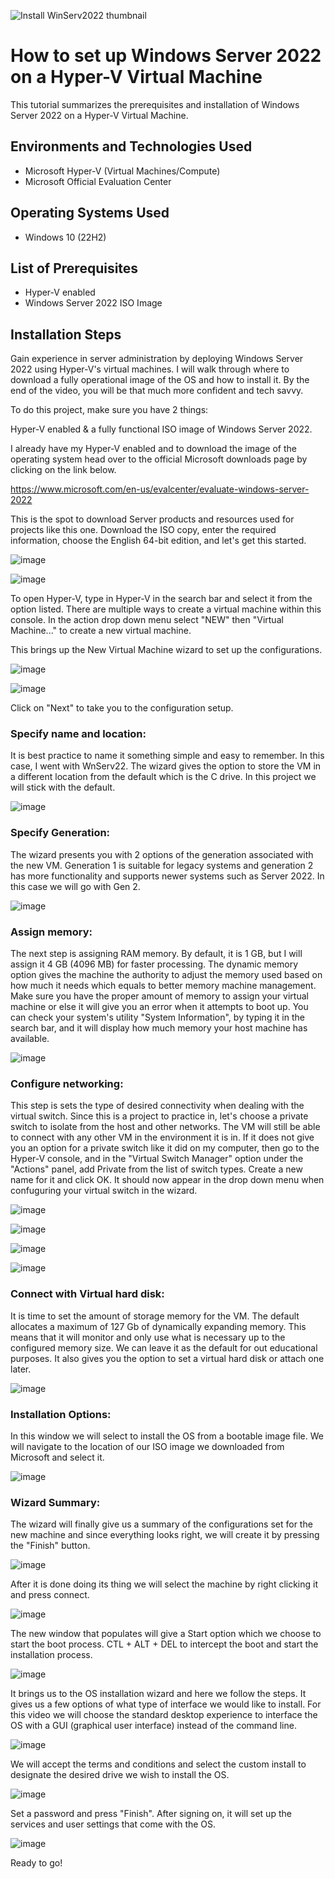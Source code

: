 
![Install WinServ2022 thumbnail](https://github.com/jonathansantacruz3/How-to-set-up-Windows-Server-2022-on-a-Hyper-V-virtual-machine/assets/151465848/82f3328a-5cad-4df8-8b04-9ceb2bb2b563)


<h1>How to set up Windows Server 2022 on a Hyper-V Virtual Machine</h1>
This tutorial summarizes the prerequisites and installation of Windows Server 2022 on a Hyper-V Virtual Machine.<br />


<h2>Environments and Technologies Used</h2>

- Microsoft Hyper-V (Virtual Machines/Compute)
- Microsoft Official Evaluation Center

<h2>Operating Systems Used </h2>

- Windows 10</b> (22H2)

<h2>List of Prerequisites</h2>

- Hyper-V enabled
- Windows Server 2022 ISO Image

<h2>Installation Steps</h2>

Gain experience in server administration by deploying Windows Server 2022 using Hyper-V's virtual machines. I will walk through where to download a fully operational image of the OS and how to install it. By the end of the video, you will be that much more confident and tech savvy.

To do this project, make sure you have 2 things:

Hyper-V enabled & a fully functional ISO image of Windows Server 2022.

I already have my Hyper-V enabled and to download the image of the operating system head over to the official Microsoft downloads page by clicking on the link below.

https://www.microsoft.com/en-us/evalcenter/evaluate-windows-server-2022  

This is the spot to download Server products and resources used for projects like this one. Download the ISO copy, enter the required information, choose the English 64-bit edition, and let's get this started.

![image](https://github.com/jonathansantacruz3/How-to-set-up-Windows-Server-2022-on-a-Hyper-V-virtual-machine/assets/151465848/fbb1eb97-0f34-45b1-ab58-2afcc0888758)

![image](https://github.com/jonathansantacruz3/How-to-set-up-Windows-Server-2022-on-a-Hyper-V-virtual-machine/assets/151465848/00678824-b5eb-4333-ba7a-5e84cf6b18a5)


To open Hyper-V, type in Hyper-V in the search bar and select it from the option listed. There are multiple ways to create a virtual machine within this console. In the action drop down menu select "NEW" then "Virtual Machine..." to create a new virtual machine.

This brings up the New Virtual Machine wizard to set up the configurations. 

![image](https://github.com/jonathansantacruz3/How-to-set-up-Windows-Server-2022-on-a-Hyper-V-virtual-machine/assets/151465848/64c12348-b8dd-4a2e-a40e-0c0c3d790312)

![image](https://github.com/jonathansantacruz3/How-to-set-up-Windows-Server-2022-on-a-Hyper-V-virtual-machine/assets/151465848/46d597e8-928f-4579-a15c-f0ea266be05f)

Click on "Next" to take you to the configuration setup. 

<h3>Specify name and location:</h3>

It is best practice to name it something simple and easy to remember. In this case, I went with WnServ22. The wizard gives the option to store the VM in a different location from the default which is the C drive. In this project we will stick with the default.

![image](https://github.com/jonathansantacruz3/How-to-set-up-Windows-Server-2022-on-a-Hyper-V-virtual-machine/assets/151465848/d998f5ae-2271-4c4b-9cb2-816040424dc3)


<h3>Specify Generation:</h3>

The wizard presents you with 2 options of the generation associated with the new VM. Generation 1 is suitable for legacy systems and generation 2 has more functionality and supports newer systems such as Server 2022. In this case we will go with Gen 2.

![image](https://github.com/jonathansantacruz3/How-to-set-up-Windows-Server-2022-on-a-Hyper-V-virtual-machine/assets/151465848/c85e71a3-e08d-4787-a796-7a92b94fb44e)


<h3>Assign memory:</h3>

The next step is assigning RAM memory. By default, it is 1 GB, but I will assign it 4 GB (4096 MB) for faster processing. The dynamic memory option gives the machine the authority to adjust the memory used based on how much it needs which equals to better memory machine management. Make sure you have the proper amount of memory to assign your virtual machine or else it will give you an error when it attempts to boot up. You can check your system's utility "System Information", by typing it in the search bar, and it will display how much memory your host machine has available. 

![image](https://github.com/jonathansantacruz3/How-to-set-up-Windows-Server-2022-on-a-Hyper-V-virtual-machine/assets/151465848/7361a4dd-da56-4265-a793-dcf9d15ffcab)


<h3>Configure networking:</h3>

This step is sets the type of desired connectivity when dealing with the virtual switch. Since this is a project to practice in, let's choose a private switch to isolate from the host and other networks. The VM will still be able to connect with any other VM in the environment it is in. If it does not give you an option for a private switch like it did on my computer, then go to the Hyper-V console, and in the "Virtual Switch Manager" option under the "Actions" panel, add Private from the list of switch types. Create a new name for it and click OK. It should now appear in the drop down menu when confuguring your virtual switch in the wizard. 

![image](https://github.com/jonathansantacruz3/How-to-set-up-Windows-Server-2022-on-a-Hyper-V-virtual-machine/assets/151465848/ab8b47c9-5c94-49b5-a7ed-474114c8f8a4)

![image](https://github.com/jonathansantacruz3/How-to-set-up-Windows-Server-2022-on-a-Hyper-V-virtual-machine/assets/151465848/70899dff-f2e1-4b63-9aed-7e44299776d8)

![image](https://github.com/jonathansantacruz3/How-to-set-up-Windows-Server-2022-on-a-Hyper-V-virtual-machine/assets/151465848/82332afb-d41f-4ffc-93bc-0a9d6348f755)


![image](https://github.com/jonathansantacruz3/How-to-set-up-Windows-Server-2022-on-a-Hyper-V-virtual-machine/assets/151465848/1fc139f4-96ec-47bf-bfd8-039d0d3e537d)


<h3>Connect with Virtual hard disk:</h3>

It is time to set the amount of storage memory for the VM. The default allocates a maximum of 127 Gb of dynamically expanding memory. This means that it will monitor and only use what is necessary up to the configured memory size. We can leave it as the default for out educational purposes. It also gives you the option to set a virtual hard disk or attach one later.  

![image](https://github.com/jonathansantacruz3/How-to-set-up-Windows-Server-2022-on-a-Hyper-V-virtual-machine/assets/151465848/b2081241-50e8-4f29-aa77-60b52630ad91)


<h3>Installation Options:</h3>

In this window we will select to install the OS from a bootable image file. We will navigate to the location of our ISO image we downloaded from Microsoft and select it.

![image](https://github.com/jonathansantacruz3/How-to-set-up-Windows-Server-2022-on-a-Hyper-V-virtual-machine/assets/151465848/97ef2953-2230-466a-a772-1204ed22a687)


<h3>Wizard Summary:</h3>

The wizard will finally give us a summary of the configurations set for the new machine and since everything looks right, we will create it by pressing the "Finish" button.

![image](https://github.com/jonathansantacruz3/How-to-set-up-Windows-Server-2022-on-a-Hyper-V-virtual-machine/assets/151465848/1c62e76b-c0e9-470e-85ee-3014e27b5867)


After it is done doing its thing we will select the machine by right clicking it and press connect.

![image](https://github.com/jonathansantacruz3/How-to-set-up-Windows-Server-2022-on-a-Hyper-V-virtual-machine/assets/151465848/881071f8-919a-46fa-974c-3d76e6a5fc47)

The new window that populates will give a Start option which we choose to start the boot process. CTL + ALT + DEL to intercept the boot and start the installation process. 

![image](https://github.com/jonathansantacruz3/How-to-set-up-Windows-Server-2022-on-a-Hyper-V-virtual-machine/assets/151465848/5643a084-e92f-4a9f-9ae0-31ea6bdb8b1c)


It brings us to the OS installation wizard and here we follow the steps. It gives us a few options of what type of interface we would like to install. For this video we will choose the standard desktop experience to interface the OS with a GUI (graphical user interface) instead of the command line. 



![image](https://github.com/jonathansantacruz3/How-to-set-up-Windows-Server-2022-on-a-Hyper-V-virtual-machine/assets/151465848/db24eb73-953c-4f43-893f-6e10d630e08b)


We will accept the terms and conditions and select the custom install to designate the desired drive we wish to install the OS.

![image](https://github.com/jonathansantacruz3/How-to-set-up-Windows-Server-2022-on-a-Hyper-V-virtual-machine/assets/151465848/ab7652ba-96ce-4cf5-9fc9-6b73c07c8e40)


Set a password and press "Finish". After signing on, it will set up the services and user settings that come with the OS.

![image](https://github.com/jonathansantacruz3/How-to-set-up-Windows-Server-2022-on-a-Hyper-V-virtual-machine/assets/151465848/ad0fa1c1-0509-4bf7-964e-2ebf548901d3)


Ready to go!
